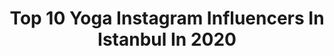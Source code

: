 ---
title: Top 10 Yoga Instagram Influencers In Istanbul In 2020
description: >-
  Find top yoga Instagram influencers in Istanbul in 2020. Most popular hashtags: #istanbul #yoga #handstand #corona.
platform: Instagram
profiles:
  - username: "zeynaum"
    fullname: >-
      Zeynep Yılmaztürk
    location: "Turkey"
    followers: 38907
    engagement: 509
    commentsToLikes: 0.026239
    id: ck0w6fr2q8crw0i19n8e4ixuv
    verified: false
    hashtags: "#happymothersday, #whathappensinquarantinestaysinquarantine, #acroyoga, #middlesplit"
  - username: "galatagunlugumuz"
    fullname: >-
      GALATA  KULESİ
    location: "Turkey"
    followers: 6975
    engagement: 976
    commentsToLikes: 0.080565
    id: ck9hbpbr7hvni0j78moral427
    verified: false
    hashtags: "#galatada, #istanbulturkiye, #followforfollow, #airport"
  - username: "aydanuysal"
    fullname: >-
      Aydan Uysal
    location: "Turkey"
    followers: 13383
    engagement: 775
    commentsToLikes: 0.050339
    id: ck5catl9ke3sx0i11bdwh9b39
    verified: false
    hashtags: "#atamizindeyiz, #happynewyear, #fuckcorona, #aydanshouse"
  - username: "bartopk"
    fullname: >-
      Barış Erdoğan
    location: "Turkey"
    followers: 45457
    engagement: 851
    commentsToLikes: 0.015203
    id: ck602h8owhdyp0i14uddxzjvt
    verified: false
    hashtags: "#power, #stayhome, #trickshot, #yujirohanma"
  - username: "cilerbaykan"
    fullname: >-
      Çiler Ezgi Baykan
    location: "Turkey"
    followers: 35206
    engagement: 99
    commentsToLikes: 0.019516
    id: ck8t35ije1y9l0j78o9ar65ef
    verified: false
    hashtags: "#instafashion, #nikewomen, #kendinitan, #goal"
  - username: "handekaptan"
    fullname: >-
      hande kaptan
    location: "Turkey"
    followers: 61563
    engagement: 340
    commentsToLikes: 0.104345
    id: ck5cgc922ojtk0i117ld62s85
    verified: true
    hashtags: "#kediler, #istanbul, #handekaptan, #gaziantep"
  - username: "chrischavezyoga"
    fullname: >-
      Chris Chavez
    location: "Turkey"
    followers: 18973
    engagement: 374
    commentsToLikes: 0.038567
    id: ck14hs24fbucv0i1936c7z32v
    verified: false
    hashtags: "#trust, #positivevibes, #onearmhandstand, #yogapose"
  - username: "cigdemcmks"
    fullname: >-
      Çigdem Çamkes
    location: "Turkey"
    followers: 5369
    engagement: 948
    commentsToLikes: 0.062153
    id: ckaouqz5j1fot0i78d2fr7cs6
    verified: false
    hashtags: "#gril, #arzuz, #letisbant, #sguatgirl"
  - username: "ebru_kcr"
    fullname: >-
      Ebru Kaçar Photography
    location: "Turkey"
    followers: 4089
    engagement: 2010
    commentsToLikes: 0.118523
    id: ck6u706d6iplg0j71m18fkds2
    verified: false
    hashtags: "#23nisan, #childeren, #italy, #indonesia"
  - username: "busrasanay"
    fullname: >-
      Büşra Sanay
    location: "Turkey"
    followers: 48414
    engagement: 422
    commentsToLikes: 0.018824
    id: ck5q03jz342l50i117uuf0dsq
    verified: false
    hashtags: "#bread, #everydayyoga, #yogawithmydog, #sagliklitarifler"
---
